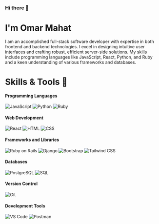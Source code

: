 ### Hi there 👋

# I'm Omar Mahat

I am an accomplished full-stack software developer with expertise in both frontend and backend technologies. I excel in designing intuitive user interfaces and crafting robust, efficient server-side solutions. My skills include programming languages like JavaScript, React, Python, and Ruby and a keen understanding of various frameworks and databases.

# Skills & Tools 🔧
#### Programming Languages
![JavaScript](https://img.shields.io/badge/-JavaScript-yellow?style=flat&logo=javascript&logoColor=white)
![Python](https://img.shields.io/badge/-Python-blue?style=flat&logo=python&logoColor=white)
![Ruby](https://img.shields.io/badge/-Ruby-red?style=flat&logo=ruby&logoColor=white)

#### Web Development
![React](https://img.shields.io/badge/-React-blue?style=flat&logo=react&logoColor=white)
![HTML](https://img.shields.io/badge/-HTML-red?style=flat&logo=html5&logoColor=white)
![CSS](https://img.shields.io/badge/-CSS-blue?style=flat&logo=css3&logoColor=white)

#### Frameworks and Libraries
![Ruby on Rails](https://img.shields.io/badge/-Ruby%20on%20Rails-red?style=flat&logo=ruby-on-rails&logoColor=white)
![Django](https://img.shields.io/badge/-Django-green?style=flat&logo=django&logoColor=white)
![Bootstrap](https://img.shields.io/badge/-Bootstrap-purple?style=flat&logo=bootstrap&logoColor=white)
![Tailwind CSS](https://img.shields.io/badge/-Tailwind%20CSS-blue?style=flat&logo=tailwind-css&logoColor=white)

#### Databases
![PostgreSQL](https://img.shields.io/badge/-PostgreSQL-blue?style=flat&logo=postgresql&logoColor=white)
![SQL](https://img.shields.io/badge/-SQL-orange?style=flat&logo=sql&logoColor=white)

#### Version Control
![Git](https://img.shields.io/badge/-Git-black?style=flat&logo=git&logoColor=white)

#### Development Tools
![VS Code](https://img.shields.io/badge/-VS%20Code-blue?style=flat&logo=visual-studio-code&logoColor=white)
![Postman](https://img.shields.io/badge/-Postman-orange?style=flat&logo=postman&logoColor=white)



<!--
**omari25/omari25** is a ✨ _special_ ✨ repository because its `README.md` (this file) appears on your GitHub profile.

Here are some ideas to get you started:

- 🔭 I’m currently working on ...
- 🌱 I’m currently learning ...
- 👯 I’m looking to collaborate on ...
- 🤔 I’m looking for help with ...
- 💬 Ask me about ...
- 📫 How to reach me: ...
- 😄 Pronouns: ...
- ⚡ Fun fact: ...
-->
